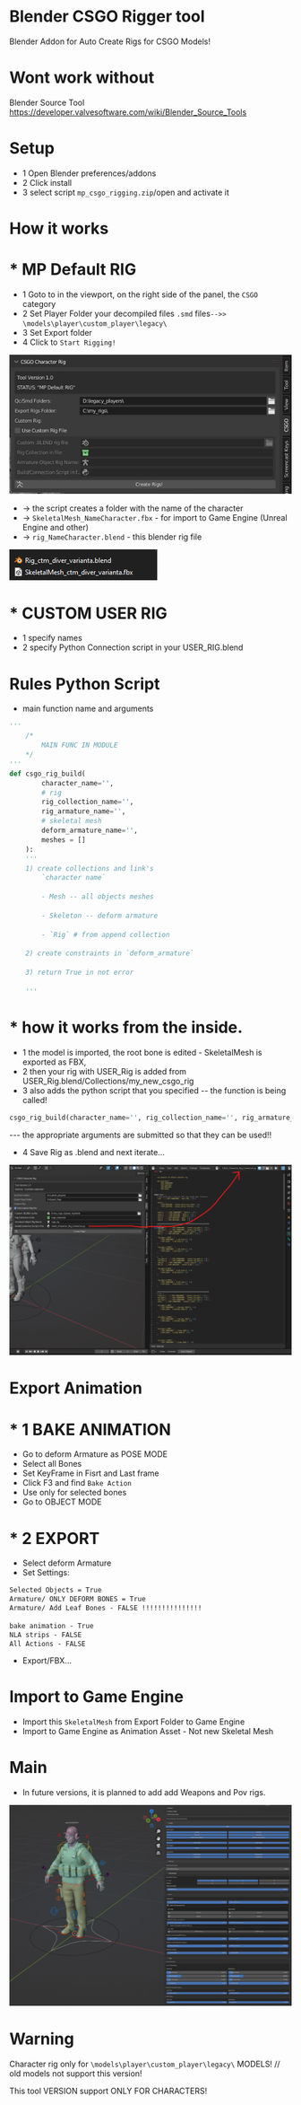 # Blender CSGO Rigger tool
Blender Addon for Auto Create Rigs for CSGO Models!

# Wont work without
Blender Source Tool https://developer.valvesoftware.com/wiki/Blender_Source_Tools

# Setup
* 1 Open Blender preferences/addons
* 2 Click install 
* 3 select script `mp_csgo_rigging.zip`/open and activate it

# How it works

# * MP Default RIG

* 1 Goto to in the viewport, on the right side of the panel, the `CSGO` category
* 2 Set Player Folder your decompiled files `.smd` files`-->> \models\player\custom_player\legacy\`
* 3 Set Export folder
* 4 Click to `Start Rigging!`

![image](https://github.com/mpsterprod/Blender-CSGO-Rigger/blob/master/misc/newwwwwwwwww.png)

* -> the script creates a folder with the name of the character
* -> `SkeletalMesh_NameCharacter.fbx` - for import to Game Engine (Unreal Engine and other)
* -> `rig_NameCharacter.blend` - this blender rig file

![image](https://github.com/mpsterprod/Blender-CSGO-Rigger/blob/master/misc/skeletal_mesh.png)

# * CUSTOM USER RIG
* 1 specify names
* 2 specify Python Connection script in your USER_RIG.blend

# Rules Python Script
* main function name and arguments
```py
'''
    /*
        MAIN FUNC IN MODULE
    */
'''
def csgo_rig_build(
        character_name='',
        # rig
        rig_collection_name='',
        rig_armature_name='',
        # skeletal mesh
        deform_armature_name='',
        meshes = []
    ):
    '''
    1) create collections and link's
        `character name`
        
        - Mesh -- all objects meshes
        
        - Skeleton -- deform armature
        
        - `Rig` # from append collection
    
    2) create constraints in `deform_armature`
    
    3) return True in not error
    
    '''
```

# * how it works from the inside.
* 1 the model is imported, the root bone is edited - SkeletalMesh is exported as FBX,
* 2 then your rig with USER_Rig is added from USER_Rig.blend/Collections/my_new_csgo_rig
* 3 also adds the python script that you specified
-- the function is being called!
```py
csgo_rig_build(character_name='', rig_collection_name='', rig_armature_name='', deform_armature_name='', meshes = [])
```
--- the appropriate arguments are submitted so that they can be used!!
* 4 Save Rig as .blend and next iterate...

![image](https://github.com/mpsterprod/Blender-CSGO-Rigger/blob/master/misc/custom_rig.png)

# Export Animation
# * 1 BAKE ANIMATION
* Go to deform Armature as POSE MODE
* Select all Bones
* Set KeyFrame in Fisrt and Last frame
* Click F3 and find ```Bake Action```
* Use only for selected bones
* Go to OBJECT MODE
# * 2 EXPORT
* Select deform Armature
* Set Settings:
```
Selected Objects = True
Armature/ ONLY DEFORM BONES = True
Armature/ Add Leaf Bones - FALSE !!!!!!!!!!!!!!!

bake animation - True
NLA strips - FALSE
All Actions - FALSE
```
* Export/FBX...

# Import to Game Engine
* Import this `SkeletalMesh` from Export Folder to Game Engine
* Import to Game Engine as Animation Asset - Not new Skeletal Mesh


# Main
* In future versions, it is planned to add add Weapons and Pov rigs.

![image](https://github.com/mpsterprod/Blender-CSGO-Rigger/blob/master/misc/unknown.png)

# Warning
Character rig only for `\models\player\custom_player\legacy\` MODELS! // old models not support this version!

This tool VERSION support ONLY FOR CHARACTERS!
